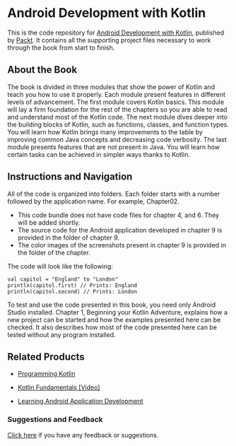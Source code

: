 # Android Development with Kotlin
This is the code repository for [Android Development with Kotlin](https://www.packtpub.com/application-development/android-development-kotlin?utm_source=github&utm_medium=repository&utm_campaign=9781787123687), published by [Packt](https://www.packtpub.com/?utm_source=github). It contains all the supporting project files necessary to work through the book from start to finish.
## About the Book
The book is divided in three modules that show the power of Kotlin and teach you how to use it properly. Each module present features in different levels of advancement. The first module covers Kotlin basics. This module will lay a firm foundation for the rest of the chapters so you are able to read and understand most of the Kotlin code. The next module dives deeper into the building blocks of Kotlin, such as functions, classes, and function types. You will learn how Kotlin brings many improvements to the table by improving common Java concepts and decreasing code verbosity. The last module presents features that are not present in Java. You will learn how certain tasks can be achieved in simpler ways thanks to Kotlin.
## Instructions and Navigation
All of the code is organized into folders. Each folder starts with a number followed by the application name. For example, Chapter02.
* This code bundle does not have code files for chapter 4, and 6. They will be added shortly.
* The source code for the Android application developed in chapter 9 is provided in the folder of chapter 9. 
* The color images of the screenshots present in chapter 9 is provided in the folder of the chapter.

The code will look like the following:
```
val capitol = "England" to "London"
println(capitol.first) // Prints: England
println(capitol.second) // Prints: London
```

To test and use the code presented in this book, you need only Android Studio installed. Chapter 1, Beginning your Kotlin Adventure, explains how a new project can be started and how the examples presented here can be checked. It also describes how most of the code presented here can be tested without any program installed.

## Related Products
* [Programming Kotlin](https://www.packtpub.com/application-development/programming-kotlin?utm_source=github&utm_medium=repository&utm_campaign=9781787126367)

* [Kotlin Fundamentals [Video]](https://www.packtpub.com/application-development/kotlin-fundamentals-video?utm_source=github&utm_medium=repository&utm_campaign=9781788477260)

* [Learning Android Application Development](https://www.packtpub.com/application-development/learning-android-application-development?utm_source=github&utm_medium=repository&utm_campaign=9781785286117)

### Suggestions and Feedback
[Click here](https://docs.google.com/forms/d/e/1FAIpQLSe5qwunkGf6PUvzPirPDtuy1Du5Rlzew23UBp2S-P3wB-GcwQ/viewform) if you have any feedback or suggestions.
